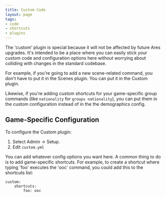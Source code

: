 ```yaml
---
title: Custom Code
layout: page
tags: 
- code
- shortcuts
- plugins
---
```


The 'custom' plugin is special because it will not be affected by future Ares upgrades. It's intended to be a place where you can easily stick your custom code and configuration options here without worrying about colliding with changes in the standard codebase.

For example, if you're going to add a new scene-related command, you don't have to put it in the Scenes plugin.   You can put it in the Custom plugin.

Likewise, if you're adding custom shortcuts for your game-specific group commands (like `nationality` for `groups nationality`), you can put them in the custom configuration instead of in the the demographics config.

## Game-Specific Configuration

To configure the Custom plugin:

1. Select Admin -> Setup.
2. Edit `custom.yml`

You can add whatever config options you want here.  A common thing to do is to add game-specific shortcuts.  For example, to create a shortcut where typing 'foo' executes the 'ooc' command, you could add this to the shortcuts list:

    custom:
        shortcuts:
            foo: ooc
